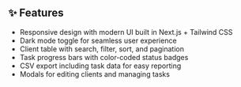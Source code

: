 ## ✨ Features
- Responsive design with modern UI built in Next.js + Tailwind CSS  
- Dark mode toggle for seamless user experience  
- Client table with search, filter, sort, and pagination  
- Task progress bars with color-coded status badges  
- CSV export including task data for easy reporting  
- Modals for editing clients and managing tasks  
